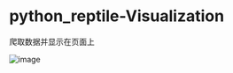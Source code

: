 # python_reptile-Visualization
爬取数据并显示在页面上

![image]("[20241225223153.png](https://github.com/nuaajc-lab107/python_reptile-Visualization/blob/main/20241225223153.png)")
